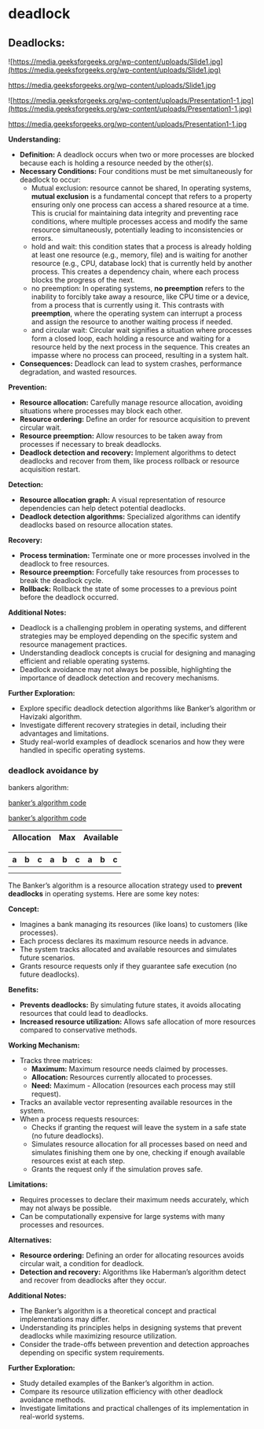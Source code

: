 # deadlock

## Deadlocks:

![https://media.geeksforgeeks.org/wp-content/uploads/Slide1.jpg](https://media.geeksforgeeks.org/wp-content/uploads/Slide1.jpg)

https://media.geeksforgeeks.org/wp-content/uploads/Slide1.jpg

![https://media.geeksforgeeks.org/wp-content/uploads/Presentation1-1.jpg](https://media.geeksforgeeks.org/wp-content/uploads/Presentation1-1.jpg)

https://media.geeksforgeeks.org/wp-content/uploads/Presentation1-1.jpg

**Understanding:**

- **Definition:** A deadlock occurs when two or more
processes are blocked because each is holding a resource needed by the
other(s).
- **Necessary Conditions:** Four conditions must be met
simultaneously for deadlock to occur:
    - Mutual exclusion: resource cannot be shared, In operating systems,
    **mutual exclusion** is a fundamental concept that refers
    to a property ensuring only one process can access a shared resource at
    a time. This is crucial for maintaining data integrity and preventing
    race conditions, where multiple processes access and modify the same
    resource simultaneously, potentially leading to inconsistencies or
    errors.
    - hold and wait: this condition states that a process is already
    holding at least one resource (e.g., memory, file) and is waiting for
    another resource (e.g., CPU, database lock) that is currently held by
    another process. This creates a dependency chain, where each process
    blocks the progress of the next.
    - no preemption: In operating systems, **no preemption**
    refers to the inability to forcibly take away a resource, like CPU time
    or a device, from a process that is currently using it. This contrasts
    with **preemption**, where the operating system can
    interrupt a process and assign the resource to another waiting process
    if needed.
    - and circular wait: Circular wait signifies a situation where
    processes form a closed loop, each holding a resource and waiting for a
    resource held by the next process in the sequence. This creates an
    impasse where no process can proceed, resulting in a system halt.
- **Consequences:** Deadlock can lead to system crashes,
performance degradation, and wasted resources.

**Prevention:**

- **Resource allocation:** Carefully manage resource
allocation, avoiding situations where processes may block each
other.
- **Resource ordering:** Define an order for resource
acquisition to prevent circular wait.
- **Resource preemption:** Allow resources to be taken
away from processes if necessary to break deadlocks.
- **Deadlock detection and recovery:** Implement
algorithms to detect deadlocks and recover from them, like process
rollback or resource acquisition restart.

**Detection:**

- **Resource allocation graph:** A visual representation
of resource dependencies can help detect potential deadlocks.
- **Deadlock detection algorithms:** Specialized
algorithms can identify deadlocks based on resource allocation
states.

**Recovery:**

- **Process termination:** Terminate one or more
processes involved in the deadlock to free resources.
- **Resource preemption:** Forcefully take resources from
processes to break the deadlock cycle.
- **Rollback:** Rollback the state of some processes to a
previous point before the deadlock occurred.

**Additional Notes:**

- Deadlock is a challenging problem in operating systems, and
different strategies may be employed depending on the specific system
and resource management practices.
- Understanding deadlock concepts is crucial for designing and
managing efficient and reliable operating systems.
- Deadlock avoidance may not always be possible, highlighting the
importance of deadlock detection and recovery mechanisms.

**Further Exploration:**

- Explore specific deadlock detection algorithms like Banker’s
algorithm or Havizaki algorithm.
- Investigate different recovery strategies in detail, including their
advantages and limitations.
- Study real-world examples of deadlock scenarios and how they were
handled in specific operating systems.

### deadlock avoidance by
bankers algorithm:

[banker’s algorithm code ](deadlock%20a5cfabbb925f40cd8163aa8e232dd0ba/banker%E2%80%99s%20algorithm%20code%20652ecb4332374fa9baf2bbc594607a65.md)

[banker’s algorithm code ](deadlock%20a5cfabbb925f40cd8163aa8e232dd0ba/banker%E2%80%99s%20algorithm%20code%20652ecb4332374fa9baf2bbc594607a65.md)

| Allocation | Max | Available |
| --- | --- | --- |

| a | b | c | a | b | c | a | b | c |
| --- | --- | --- | --- | --- | --- | --- | --- | --- |
|  |  |  |  |  |  |  |  |  |
|  |  |  |  |  |  |  |  |  |

The Banker’s algorithm is a resource allocation strategy used to
**prevent deadlocks** in operating systems. Here are some
key notes:

**Concept:**

- Imagines a bank managing its resources (like loans) to customers
(like processes).
- Each process declares its maximum resource needs in advance.
- The system tracks allocated and available resources and simulates
future scenarios.
- Grants resource requests only if they guarantee safe execution (no
future deadlocks).

**Benefits:**

- **Prevents deadlocks:** By simulating future states, it
avoids allocating resources that could lead to deadlocks.
- **Increased resource utilization:** Allows safe
allocation of more resources compared to conservative methods.

**Working Mechanism:**

- Tracks three matrices:
    - **Maximum:** Maximum resource needs claimed by
    processes.
    - **Allocation:** Resources currently allocated to
    processes.
    - **Need:** Maximum - Allocation (resources each process
    may still request).
- Tracks an available vector representing available resources in the
system.
- When a process requests resources:
    - Checks if granting the request will leave the system in a safe state
    (no future deadlocks).
    - Simulates resource allocation for all processes based on need and
    simulates finishing them one by one, checking if enough available
    resources exist at each step.
    - Grants the request only if the simulation proves safe.

**Limitations:**

- Requires processes to declare their maximum needs accurately, which
may not always be possible.
- Can be computationally expensive for large systems with many
processes and resources.

**Alternatives:**

- **Resource ordering:** Defining an order for allocating
resources avoids circular wait, a condition for deadlock.
- **Detection and recovery:** Algorithms like Haberman’s
algorithm detect and recover from deadlocks after they occur.

**Additional Notes:**

- The Banker’s algorithm is a theoretical concept and practical
implementations may differ.
- Understanding its principles helps in designing systems that prevent
deadlocks while maximizing resource utilization.
- Consider the trade-offs between prevention and detection approaches
depending on specific system requirements.

**Further Exploration:**

- Study detailed examples of the Banker’s algorithm in action.
- Compare its resource utilization efficiency with other deadlock
avoidance methods.
- Investigate limitations and practical challenges of its
implementation in real-world systems.
